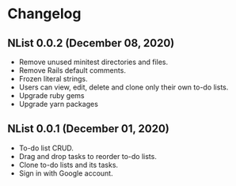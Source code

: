 # Changelog

## NList 0.0.2 (December 08, 2020)

* Remove unused minitest directories and files.
* Remove Rails default comments.
* Frozen literal strings.
* Users can view, edit, delete and clone only their own to-do lists.
* Upgrade ruby gems
* Upgrade yarn packages

## NList 0.0.1 (December 01, 2020)

* To-do list CRUD.
* Drag and drop tasks to reorder to-do lists.
* Clone to-do lists and its tasks.
* Sign in with Google account.
